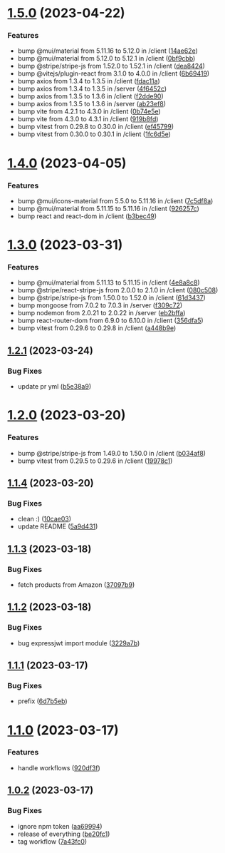 # [1.5.0](https://github.com/Abdel-Monaam-Aouini/easy_shop/compare/v1.4.0...v1.5.0) (2023-04-22)


### Features

* bump @mui/material from 5.11.16 to 5.12.0 in /client ([14ae62e](https://github.com/Abdel-Monaam-Aouini/easy_shop/commit/14ae62ed35e16ab6af583a529c505fe1ba4e144e))
* bump @mui/material from 5.12.0 to 5.12.1 in /client ([0bf9cbb](https://github.com/Abdel-Monaam-Aouini/easy_shop/commit/0bf9cbbbbfbdcc085ec5c189f61d23fce4a2658f))
* bump @stripe/stripe-js from 1.52.0 to 1.52.1 in /client ([dea8424](https://github.com/Abdel-Monaam-Aouini/easy_shop/commit/dea8424502a143329970b4111861e06e0711deda))
* bump @vitejs/plugin-react from 3.1.0 to 4.0.0 in /client ([6b69419](https://github.com/Abdel-Monaam-Aouini/easy_shop/commit/6b69419c96054f66abf456f14ee8b107f437f833))
* bump axios from 1.3.4 to 1.3.5 in /client ([fdac11a](https://github.com/Abdel-Monaam-Aouini/easy_shop/commit/fdac11a5d3eb655af8edf99de0290c5d88385e7f))
* bump axios from 1.3.4 to 1.3.5 in /server ([4f6452c](https://github.com/Abdel-Monaam-Aouini/easy_shop/commit/4f6452c0af59261e2f38e77c785e7fd1473310e7))
* bump axios from 1.3.5 to 1.3.6 in /client ([f2dde90](https://github.com/Abdel-Monaam-Aouini/easy_shop/commit/f2dde9075239efcdff9b7ed4a27f2db33614ce24))
* bump axios from 1.3.5 to 1.3.6 in /server ([ab23ef8](https://github.com/Abdel-Monaam-Aouini/easy_shop/commit/ab23ef875aa241e0293131f67f6b83ac161cae01))
* bump vite from 4.2.1 to 4.3.0 in /client ([0b74e5e](https://github.com/Abdel-Monaam-Aouini/easy_shop/commit/0b74e5ed8e3e4dcafc73eec02835ed059b50e742))
* bump vite from 4.3.0 to 4.3.1 in /client ([919b8fd](https://github.com/Abdel-Monaam-Aouini/easy_shop/commit/919b8fd782243a427379bdaa244040778e6ecafd))
* bump vitest from 0.29.8 to 0.30.0 in /client ([ef45799](https://github.com/Abdel-Monaam-Aouini/easy_shop/commit/ef45799eab3b292b40b919d412f85a6b4745ea44))
* bump vitest from 0.30.0 to 0.30.1 in /client ([1fc6d5e](https://github.com/Abdel-Monaam-Aouini/easy_shop/commit/1fc6d5e6e3d05c7227a6a72abc8374080f473c31))

# [1.4.0](https://github.com/Abdel-Monaam-Aouini/easy_shop/compare/v1.3.0...v1.4.0) (2023-04-05)


### Features

* bump @mui/icons-material from 5.5.0 to 5.11.16 in /client ([7c5df8a](https://github.com/Abdel-Monaam-Aouini/easy_shop/commit/7c5df8acf64739ff5fc5a0bcd2cb2bbc76f2af89))
* bump @mui/material from 5.11.15 to 5.11.16 in /client ([926257c](https://github.com/Abdel-Monaam-Aouini/easy_shop/commit/926257c1486ca23bb64b0f08bcbb8bbeeccf8519))
* bump react and react-dom in /client ([b3bec49](https://github.com/Abdel-Monaam-Aouini/easy_shop/commit/b3bec49bfac8b30bb9090c270d805a2525ba7700))

# [1.3.0](https://github.com/Abdel-Monaam-Aouini/easy_shop/compare/v1.2.1...v1.3.0) (2023-03-31)


### Features

* bump @mui/material from 5.11.13 to 5.11.15 in /client ([4e8a8c8](https://github.com/Abdel-Monaam-Aouini/easy_shop/commit/4e8a8c8995baac4d97ce287823312de818c17722))
* bump @stripe/react-stripe-js from 2.0.0 to 2.1.0 in /client ([080c508](https://github.com/Abdel-Monaam-Aouini/easy_shop/commit/080c50878712bbb192949bced17a134b55454357))
* bump @stripe/stripe-js from 1.50.0 to 1.52.0 in /client ([61d3437](https://github.com/Abdel-Monaam-Aouini/easy_shop/commit/61d3437b15ed82e2a4290c162ee2a1a9befc2d28))
* bump mongoose from 7.0.2 to 7.0.3 in /server ([f309c72](https://github.com/Abdel-Monaam-Aouini/easy_shop/commit/f309c72bfd3c636146963bdc287b00de896ebc55))
* bump nodemon from 2.0.21 to 2.0.22 in /server ([eb2bffa](https://github.com/Abdel-Monaam-Aouini/easy_shop/commit/eb2bffa587410cbc03933bf8f20db286b123fbc5))
* bump react-router-dom from 6.9.0 to 6.10.0 in /client ([356dfa5](https://github.com/Abdel-Monaam-Aouini/easy_shop/commit/356dfa54706853463b4d2423e6a43fe9d62305bc))
* bump vitest from 0.29.6 to 0.29.8 in /client ([a448b9e](https://github.com/Abdel-Monaam-Aouini/easy_shop/commit/a448b9ede9e85324328b6de5a721d57cf934ef21))

## [1.2.1](https://github.com/Abdel-Monaam-Aouini/easy_shop/compare/v1.2.0...v1.2.1) (2023-03-24)


### Bug Fixes

* update pr yml ([b5e38a9](https://github.com/Abdel-Monaam-Aouini/easy_shop/commit/b5e38a926953cbdbc5fda6c3097a034e6513fd9e))

# [1.2.0](https://github.com/Abdel-Monaam-Aouini/easy_shop/compare/v1.1.4...v1.2.0) (2023-03-20)


### Features

* bump @stripe/stripe-js from 1.49.0 to 1.50.0 in /client ([b034af8](https://github.com/Abdel-Monaam-Aouini/easy_shop/commit/b034af894e10a325201087e74a17b9609b8f59d0))
* bump vitest from 0.29.5 to 0.29.6 in /client ([19978c1](https://github.com/Abdel-Monaam-Aouini/easy_shop/commit/19978c1bad09f9e7d37a8ccfd67c5020c2161b2f))

## [1.1.4](https://github.com/Abdel-Monaam-Aouini/easy_shop/compare/v1.1.3...v1.1.4) (2023-03-20)


### Bug Fixes

* clean :) ([10cae03](https://github.com/Abdel-Monaam-Aouini/easy_shop/commit/10cae03651b2876535cb7762a363d19f1f0ad954))
* update README ([5a9d431](https://github.com/Abdel-Monaam-Aouini/easy_shop/commit/5a9d43129ea6d156996adb1c1ef21b5af931f0be))

## [1.1.3](https://github.com/Abdel-Monaam-Aouini/easy_shop/compare/v1.1.2...v1.1.3) (2023-03-18)


### Bug Fixes

* fetch products from Amazon ([37097b9](https://github.com/Abdel-Monaam-Aouini/easy_shop/commit/37097b94d497bf12abbde55b7cec7adfccb21ed4))

## [1.1.2](https://github.com/Abdel-Monaam-Aouini/easy_shop/compare/v1.1.1...v1.1.2) (2023-03-18)


### Bug Fixes

* bug expressjwt import module ([3229a7b](https://github.com/Abdel-Monaam-Aouini/easy_shop/commit/3229a7b81fb9c7fcab57404856b9089b77ef7660))

## [1.1.1](https://github.com/Abdel-Monaam-Aouini/easy_shop/compare/v1.1.0...v1.1.1) (2023-03-17)


### Bug Fixes

* prefix ([6d7b5eb](https://github.com/Abdel-Monaam-Aouini/easy_shop/commit/6d7b5eb33e5b0963770d0aa6789a01293a6d47d9))

# [1.1.0](https://github.com/Abdel-Monaam-Aouini/easy_shop/compare/v1.0.2...v1.1.0) (2023-03-17)


### Features

* handle workflows ([920df3f](https://github.com/Abdel-Monaam-Aouini/easy_shop/commit/920df3f9e1d4e69be85d6a83a33420e1d5702334))

## [1.0.2](https://github.com/Abdel-Monaam-Aouini/easy_shop/compare/v1.0.1...v1.0.2) (2023-03-17)


### Bug Fixes

* ignore npm token ([aa69994](https://github.com/Abdel-Monaam-Aouini/easy_shop/commit/aa6999460d3feb6af3c4362fe06e0e31300d965d))
* release of everything ([be20fc1](https://github.com/Abdel-Monaam-Aouini/easy_shop/commit/be20fc1de8315e83ac47407ad7a06b913351521e))
* tag workflow ([7a43fc0](https://github.com/Abdel-Monaam-Aouini/easy_shop/commit/7a43fc0948880f6819960b89652910905989bab4))
